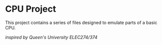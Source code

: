 # CPU Project
This project contains a series of files designed to emulate parts of a basic CPU.

*inspired by Queen's University ELEC274/374*
